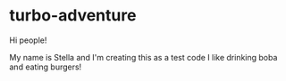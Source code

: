 # turbo-adventure
Hi people!

My name is Stella and I'm creating this as a test code
I like drinking boba and eating burgers!
